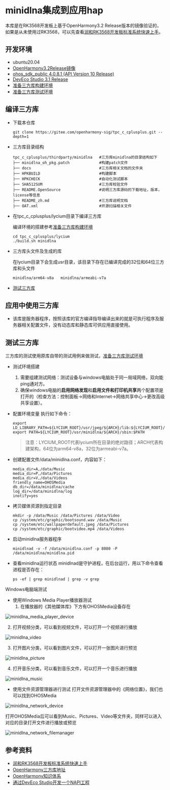 # minidlna集成到应用hap

本库是在RK3568开发板上基于OpenHarmony3.2 Release版本的镜像验证的，如果是从未使用过RK3568，可以先查看[润和RK3568开发板标准系统快速上手](https://gitee.com/openharmony-sig/knowledge_demo_temp/tree/master/docs/rk3568_helloworld)。

## 开发环境

- ubuntu20.04
- [OpenHarmony3.2Release镜像](https://gitee.com/link?target=https%3A%2F%2Frepo.huaweicloud.com%2Fopenharmony%2Fos%2F3.2-Release%2Fdayu200_standard_arm32.tar.gz)
- [ohos_sdk_public 4.0.8.1 (API Version 10 Release)](https://gitee.com/link?target=http%3A%2F%2Fdownload.ci.openharmony.cn%2Fversion%2FMaster_Version%2FOpenHarmony_4.0.8.1%2F20230608_091058%2Fversion-Master_Version-OpenHarmony_4.0.8.1-20230608_091058-ohos-sdk-public.tar.gz)
- [DevEco Studio 3.1 Release](https://gitee.com/link?target=https%3A%2F%2Fcontentcenter-vali-drcn.dbankcdn.cn%2Fpvt_2%2FDeveloperAlliance_package_901_9%2F81%2Fv3%2FtgRUB84wR72nTfE8Ir_xMw%2Fdevecostudio-windows-3.1.0.501.zip%3FHW-CC-KV%3DV1%26HW-CC-Date%3D20230621T074329Z%26HW-CC-Expire%3D315360000%26HW-CC-Sign%3D22F6787DF6093ECB4D4E08F9379B114280E1F65DA710599E48EA38CB24F3DBF2)
- [准备三方库构建环境](../../../lycium/README.md#1编译环境准备)
- [准备三方库测试环境](../../../lycium/README.md#3ci环境准备)

## 编译三方库

- 下载本仓库

  ```shell
  git clone https://gitee.com/openharmony-sig/tpc_c_cplusplus.git --depth=1
  ```

- 三方库目录结构

  ```shell
  tpc_c_cplusplus/thirdparty/minidlna   #三方库minidlna的目录结构如下
  ├── minidlna_oh_pkg.patch             #构建patch文件
  ├── docs                              #三方库相关文档的文件夹
  ├── HPKBUILD                          #构建脚本
  ├── HPKCHECK                          #自动化测试脚本
  ├── SHA512SUM                         #三方库校验文件
  ├── README.OpenSource                 #说明三方库源码的下载地址，版本，license等信息
  ├── README_zh.md                      #三方库说明文档
  ├── OAT.xml                           #开源扫描相关文件
  ```

- 在tpc_c_cplusplus/lycium目录下编译三方库

  编译环境的搭建参考[准备三方库构建环境](../../../lycium/README.md#1编译环境准备)

  ```shell
  cd tpc_c_cplusplus/lycium
  ./build.sh minidlna
  ```

- 三方库头文件及生成的库

  在lycium目录下会生成usr目录，该目录下存在已编译完成的32位和64位三方库和头文件

  ```shell
  minidlna/arm64-v8a   minidlna/armeabi-v7a
  ```
- [测试三方库](#测试三方库)

## 应用中使用三方库

- 该库是服务器程序，按照该库的官方编译指导编译出来的就是可执行程序及服务器相关配置文件，没有动态库和静态库可供应用直接使用。

## 测试三方库

三方库的测试使用原库自带的测试用例来做测试，[准备三方库测试环境](../../../lycium/README.md#3ci环境准备)

- 测试环境搭建

  1. 需要组建测试网络：测试设备与windows电脑处于同一局域网络，双向能ping通对方。
  2. 确保windows电脑的**启用网络发现**和**启用文件和打印机共享**两个配置项是打开的（检查方法：控制面板->网络和Internet->网络共享中心->更改高级共享设置）。

- 配置环境变量
  执行如下命令：

  ```shell
  export LD_LIBRARY_PATH=${LYCIUM_ROOT}/usr/jpeg/${ARCH}/lib:${LYCIUM_ROOT}/usr/FFmpeg/${ARCH}/lib:${LYCIUM_ROOT}/usr/libexif/${ARCH}/lib:${LYCIUM_ROOT}/usr/libvorbis/${ARCH}/lib:${LYCIUM_ROOT}/usr/sqlite/${ARCH}/lib:${LYCIUM_ROOT}/usr/flac/${ARCH}/lib:${LYCIUM_ROOT}/usr/libid3tag/${ARCH}/lib:${LYCIUM_ROOT}/usr/libogg/${ARCH}/lib:$LD_LIBRARY_PATH
  export PATH=${LYCIUM_ROOT}/usr/minidlna/${ARCH}/sbin:$PATH
  ```
  > 注意：LYCIUM_ROOT代表lycium所在目录的绝对路径；ARCH代表构建架构，64位为arm64-v8a，32位为armeabi-v7a。

- 创建配置文件/data/minidlna.conf，内容如下：
  ```shell
  media_dir=A,/data/Music
  media_dir=P,/data/Pictures
  media_dir=V,/data/Videos
  friendly_name=OHOSMedia
  db_dir=/data/minidlna/cache
  log_dir=/data/minidlna/log
  inotify=yes
  ```

- 拷贝媒体资源到指定目录
  ```
  mkdir -p /data/Music /data/Pictures /data/Video
  cp /system/etc/graphic/bootsound.wav /data/Music
  cp /system/etc/wallpaperdefault.jpeg /data/Pictures
  cp /system/etc/graphic/bootvideo.mp4 /data/Videos
  ```

- 启动minidlna服务器程序
  ```
  minidlnad -v -f /data/minidlna.conf -p 8080 -P /data/minidlna/minidlna.pid
  ```

- 查看minidlna运行状态
  minidlnad是守护进程，在后台运行，用以下命令查看进程是否存在：
  ```
  ps -ef | grep minidlnad | grep -v grep
  ```

Windows电脑端测试

- 使用Windows Media Player播放器测试
  1. 在播放器的《其他媒体库》下方有OHOSMedia设备存在

![minidlna_media_player_device](pic/minidlna_media_player_device.png)

  2. 打开视频分类，可以看到视频文件，可以打开一个视频进行播放

![minidlna_video](pic/minidlna_video.png)

  3. 打开图片分类，可以看到图片文件，可以打开一张图片进行预览

![minidlna_picture](pic/minidlna_picture.png)

  4. 打开音乐分类，可以看到音乐文件，可以打开一个音乐进行播放

![minidlna_music](pic/minidlna_music.png)

- 使用文件资源管理器进行测试
  打开文件资源管理器中的《网络位置》，我们也可以找到OHOSMedia

![minidlna_network_device](pic/minidlna_network_device.png)

  打开OHOSMedia后可以看到Music、Pictures、Video等文件夹，同样可以进入对应的目录打开文件进行播放或预览

![minidlna_network_filemanager](pic/minidlna_network_filemanager.png)

## 参考资料

- [润和RK3568开发板标准系统快速上手](https://gitee.com/openharmony-sig/knowledge_demo_temp/tree/master/docs/rk3568_helloworld)
- [OpenHarmony三方库地址](https://gitee.com/openharmony-tpc)
- [OpenHarmony知识体系](https://gitee.com/openharmony-sig/knowledge)
- [通过DevEco Studio开发一个NAPI工程](https://gitee.com/openharmony-sig/knowledge_demo_temp/blob/master/docs/napi_study/docs/hello_napi.md)
